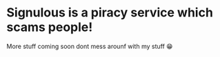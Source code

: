 # Signulous is a piracy service which scams people!

More stuff coming soon dont mess arounf with my stuff 😁
